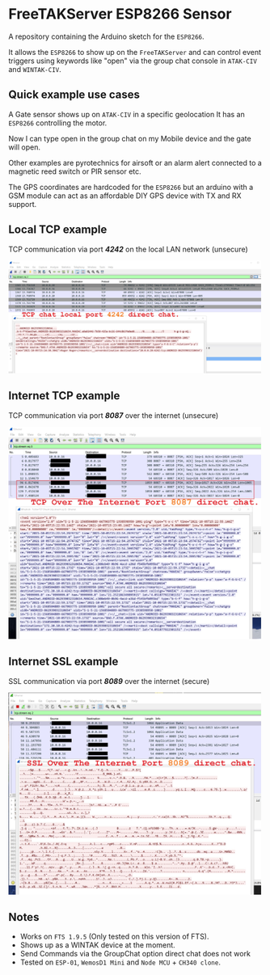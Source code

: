 # FreeTAKServer ESP8266 Sensor

A repository containing the Arduino sketch for the `ESP8266`. 

It allows the `ESP8266` to show up on the `FreeTAKServer` and can control event triggers using keywords like "open" via the group chat console in `ATAK-CIV` and `WINTAK-CIV`.

## Quick example use cases

A Gate sensor shows up on `ATAK-CIV` in a specific geolocation It has an `ESP8266` controlling the motor. 

Now I can type open in the group chat on my Mobile device and the gate will open.

Other examples are pyrotechnics for airsoft or an alarm alert connected to a magnetic reed switch or PIR sensor etc.

The GPS coordinates are hardcoded for the `ESP8266` but an arduino with a GSM module can act as an affordable DIY GPS device with TX and RX support.

## Local TCP example

TCP communication via port **_4242_** on the local LAN network (unsecure)

[<img src="img/local.jpg" width="500"/>](img/local.jpg)

## Internet TCP example

TCP communication via port **_8087_** over the internet (unsecure)

[<img src="img/internet.jpg" width="500"/>](img/internet.jpg)

## Internet SSL example

SSL communication via port **_8089_** over the internet (secure)

[<img src="img/ssl.jpg" width="500"/>](img/ssl.jpg)

## Notes

* Works on `FTS 1.9.5` (Only tested on this version of FTS).
* Shows up as a WINTAK device at the moment.
* Send Commands via the GroupChat option direct chat does not work
* Tested on `ESP-01`, `WemosD1 Mini` and `Node MCU` + `CH340 clone`.
